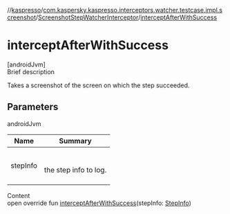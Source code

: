 //[kaspresso](../../index.md)/[com.kaspersky.kaspresso.interceptors.watcher.testcase.impl.screenshot](../index.md)/[ScreenshotStepWatcherInterceptor](index.md)/[interceptAfterWithSuccess](intercept-after-with-success.md)



# interceptAfterWithSuccess  
[androidJvm]  
Brief description  


Takes a screenshot of the screen on which the step succeeded.



## Parameters  
  
androidJvm  
  
|  Name|  Summary| 
|---|---|
| stepInfo| <br><br>the step info to log.<br><br>
  
  
Content  
open override fun [interceptAfterWithSuccess](intercept-after-with-success.md)(stepInfo: [StepInfo](../../com.kaspersky.kaspresso.testcases.models.info/-step-info/index.md))  



